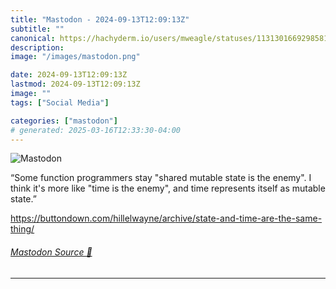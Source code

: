 ```yaml
---
title: "Mastodon - 2024-09-13T12:09:13Z"
subtitle: ""
canonical: https://hachyderm.io/users/mweagle/statuses/113130166929858101
description:
image: "/images/mastodon.png"

date: 2024-09-13T12:09:13Z
lastmod: 2024-09-13T12:09:13Z
image: ""
tags: ["Social Media"]

categories: ["mastodon"]
# generated: 2025-03-16T12:33:30-04:00
---
```

![Mastodon](/images/mastodon.png)

<p>“Some function programmers stay &quot;shared mutable state is the enemy&quot;. I think it&#39;s more like &quot;time is the enemy&quot;, and time represents itself as mutable state.”</p><p><a href="https://buttondown.com/hillelwayne/archive/state-and-time-are-the-same-thing/" target="_blank" rel="nofollow noopener noreferrer" translate="no"><span class="invisible">https://</span><span class="ellipsis">buttondown.com/hillelwayne/arc</span><span class="invisible">hive/state-and-time-are-the-same-thing/</span></a></p>


###### [Mastodon Source 🐘](https://hachyderm.io/@mweagle/113130166929858101)

___
